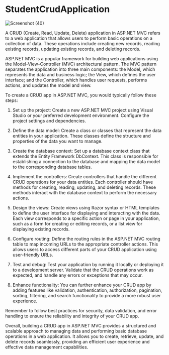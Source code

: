 # StudentCrudApplication

![Screenshot (40)](https://github.com/alif-dot/StudentCrudApplication/assets/62230465/f7c60317-82ce-4922-8ca0-4784ae5a3b0a)

A CRUD (Create, Read, Update, Delete) application in ASP.NET MVC refers to a web application that allows users to perform basic operations on a collection of data. These operations include creating new records, reading existing records, updating existing records, and deleting records.

ASP.NET MVC is a popular framework for building web applications using the Model-View-Controller (MVC) architectural pattern. The MVC pattern separates the application into three main components: the Model, which represents the data and business logic; the View, which defines the user interface; and the Controller, which handles user requests, performs actions, and updates the model and view.

To create a CRUD app in ASP.NET MVC, you would typically follow these steps:

1. Set up the project: Create a new ASP.NET MVC project using Visual Studio or your preferred development environment. Configure the project settings and dependencies.

2. Define the data model: Create a class or classes that represent the data entities in your application. These classes define the structure and properties of the data you want to manage.

3. Create the database context: Set up a database context class that extends the Entity Framework DbContext. This class is responsible for establishing a connection to the database and mapping the data model to the corresponding database tables.

4. Implement the controllers: Create controllers that handle the different CRUD operations for your data entities. Each controller should have methods for creating, reading, updating, and deleting records. These methods interact with the database context to perform the necessary actions.

5. Design the views: Create views using Razor syntax or HTML templates to define the user interface for displaying and interacting with the data. Each view corresponds to a specific action or page in your application, such as a form for creating or editing records, or a list view for displaying existing records.

6. Configure routing: Define the routing rules in the ASP.NET MVC routing table to map incoming URLs to the appropriate controller actions. This allows users to access different parts of your CRUD application using user-friendly URLs.

7. Test and debug: Test your application by running it locally or deploying it to a development server. Validate that the CRUD operations work as expected, and handle any errors or exceptions that may occur.

8. Enhance functionality: You can further enhance your CRUD app by adding features like validation, authentication, authorization, pagination, sorting, filtering, and search functionality to provide a more robust user experience.

Remember to follow best practices for security, data validation, and error handling to ensure the reliability and integrity of your CRUD app.

Overall, building a CRUD app in ASP.NET MVC provides a structured and scalable approach to managing data and performing basic database operations in a web application. It allows you to create, retrieve, update, and delete records seamlessly, providing an efficient user experience and effective data management capabilities.

